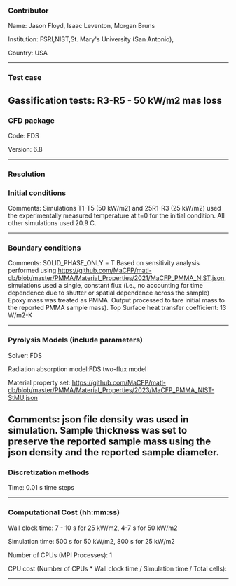 ### Contributor
Name:  Jason Floyd, Isaac Leventon, Morgan Bruns

Institution:  FSRI,NIST,St. Mary's University (San Antonio),

Country: USA

------------------

### Test case
Gassification tests: R3-R5 - 50 kW/m2 mas loss
------------------

### CFD package
Code: FDS

Version: 6.8

------------------

### Resolution


### Initial conditions
Comments: Simulations T1-T5 (50 kW/m2) and 25R1-R3 (25 kW/m2) used the experimentally measured temperature at t=0 for the initial condition. All other simulations used 20.9 C.

------------------

### Boundary conditions
Comments:
SOLID_PHASE_ONLY = T
Based on sensitivity analysis performed using https://github.com/MaCFP/matl-db/blob/master/PMMA/Material_Properties/2021/MaCFP_PMMA_NIST.json, simulations used a single, constant flux (i.e., no accounting for time dependence due to shutter or spatial dependence across the sample)
Epoxy mass was treated as PMMA. Output processed to tare initial mass to the reported PMMA sample mass).
Top Surface heat transfer coefficient: 13 W/m2-K


------------------

### Pyrolysis Models (include parameters)
Solver: FDS

Radiation absorption model:FDS two-flux model

Material property set:
https://github.com/MaCFP/matl-db/blob/master/PMMA/Material_Properties/2023/MaCFP_PMMA_NIST-StMU.json

Comments:
json file density was used in simulation. Sample thickness was set to preserve the reported sample mass using the json density and the reported sample diameter.
------------------

### Discretization methods
Time: 0.01 s time steps

------------------

### Computational Cost (hh:mm:ss)
Wall clock time:  7 - 10 s for 25 kW/m2, 4-7 s for 50 kW/m2

Simulation time: 500 s for 50 kW/m2, 800 s for 25 kW/m2

Number of CPUs (MPI Processes): 1

CPU cost (Number of CPUs * Wall clock time / Simulation time / Total cells):

------------------

